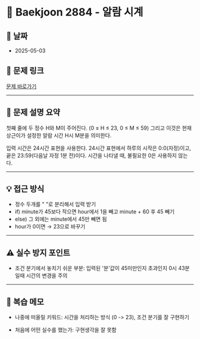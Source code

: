# 📝 Baekjoon 2884 - 알람 시계

## 📅 날짜
- 2025-05-03

## 🔗 문제 링크
[문제 바로가기](https://www.acmicpc.net/problem/2884)

---

## 📌 문제 설명 요약

첫째 줄에 두 정수 H와 M이 주어진다. (0 ≤ H ≤ 23, 0 ≤ M ≤ 59) 그리고 이것은 현재 상근이가 설정한 알람 시간 H시 M분을 의미한다.

입력 시간은 24시간 표현을 사용한다. 24시간 표현에서 하루의 시작은 0:0(자정)이고, 끝은 23:59(다음날 자정 1분 전)이다. 시간을 나타낼 때, 불필요한 0은 사용하지 않는다.

---

## 💡 접근 방식

- 정수 두개를 " "로 분리해서 입력 받기
- if) minute가 45보다 작으면 hour에서 1을 빼고 minute + 60 후 45 빼기
- else) 그 외에는 minute에서 45만 빼면 됨
- hour가 0이면 → 23으로 바꾸기
---

## ⚠️ 실수 방지 포인트

- 조건 분기에서 놓치기 쉬운 부분: 
입력된 '분'값이 45미만인지 초과인지 
0시 43분 일때 시간의 변경을 주의


---

## 🧠 복습 메모

- 나중에 떠올릴 키워드: 
시간을 처리하는 방식 (0 -> 23), 조건 분기를 잘 구현하기

- 처음에 어떤 실수를 했는가: 
구현생각을 잘 못함

